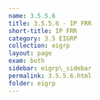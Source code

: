 ```yaml
---
name: 3.5.5.6
title: 3.5.5.6 - IP FRR
short-title: IP FRR
category: 3.5 EIGRP
collection: eigrp
layout: page
exam: both
sidebar: eigrp\_sidebar
permalink: 3.5.5.6.html
folder: eigrp
---
```

